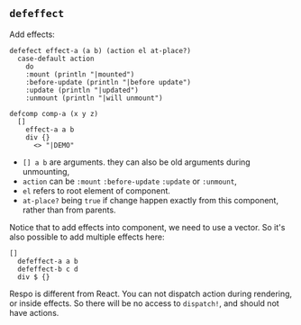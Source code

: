 ## `defeffect`

Add effects:

```cirru
defefect effect-a (a b) (action el at-place?)
  case-default action
    do
    :mount (println "|mounted")
    :before-update (println "|before update")
    :update (println "|updated")
    :unmount (println "|will unmount")

defcomp comp-a (x y z)
  []
    effect-a a b
    div {}
      <> "|DEMO"
```

- `[] a b` are arguments. they can also be old arguments during unmounting,
- `action` can be `:mount` `:before-update` `:update` or `:unmount`,
- `el` refers to root element of component.
- `at-place?` being `true` if change happen exactly from this component, rather than from parents.

Notice that to add effects into component, we need to use a vector.
So it's also possible to add multiple effects here:

```cirru
[]
  defeffect-a a b
  defeffect-b c d
  div $ {}
```

Respo is different from React. You can not dispatch action during rendering, or inside effects.
So there will be no access to `dispatch!`, and should not have actions.
